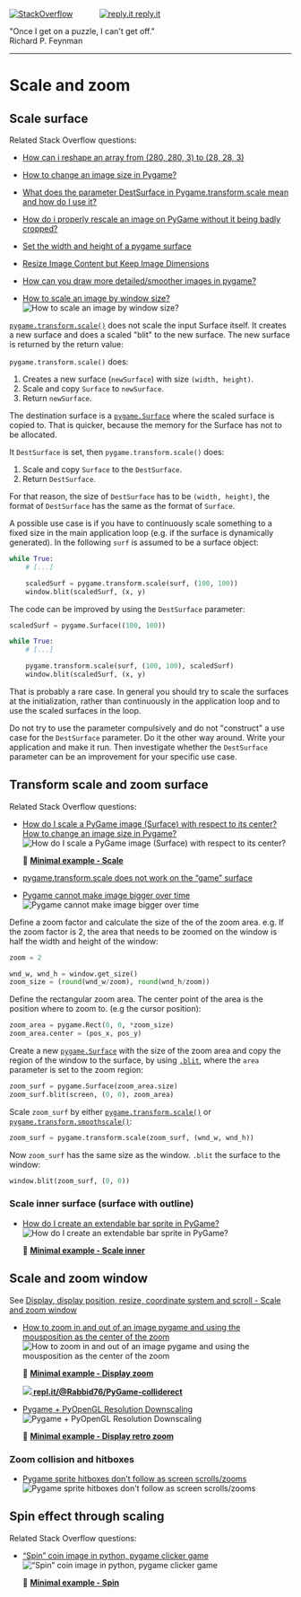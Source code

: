 [![StackOverflow](https://stackexchange.com/users/flair/7322082.png)](https://stackoverflow.com/users/5577765/rabbid76?tab=profile) &nbsp;&nbsp;&nbsp;&nbsp;&nbsp;&nbsp;&nbsp;&nbsp;&nbsp;&nbsp; [![reply.it](../../resource/logo/Repl_it_logo_80.png) reply.it](https://repl.it/repls/folder/PyGame%20Examples)

"Once I get on a puzzle, I can't get off."  
Richard P. Feynman

---

# Scale and zoom

## Scale surface

Related Stack Overflow questions:

- [How can i reshape an array from (280, 280, 3) to (28, 28, 3)](https://stackoverflow.com/questions/62391656/how-can-i-reshape-an-array-from-280-280-3-to-28-28-3/62392403#62392403)
- [How to change an image size in Pygame?](https://stackoverflow.com/questions/43046376/how-to-change-an-image-size-in-pygame/66611330#66611330)  
- [What does the parameter DestSurface in Pygame.transform.scale mean and how do I use it?](https://stackoverflow.com/questions/60045882/what-does-the-parameter-destsurface-in-pygame-transform-scale-mean-and-how-do-i/60045993#60045993)
- [How do i properly rescale an image on PyGame without it being badly cropped?](https://stackoverflow.com/questions/55319967/how-do-i-properly-rescale-an-image-on-pygame-without-it-being-badly-cropped/55321552#55321552)
- [Set the width and height of a pygame surface](https://stackoverflow.com/questions/62467003/set-the-width-and-height-of-a-pygame-surface/62467567#62467567)
- [Resize Image Content but Keep Image Dimensions](https://stackoverflow.com/questions/63648196/resize-image-content-but-keep-image-dimensions/63648597#63648597)
- [How can you draw more detailed/smoother images in pygame?](https://stackoverflow.com/questions/65492782/how-can-you-draw-more-detailed-smoother-images-in-pygame/65492828#65492828)

- [How to scale an image by window size?](https://stackoverflow.com/questions/68424287/how-to-scale-an-image-by-window-size/68424354#68424354)  
  ![How to scale an image by window size?](https://i.sstatic.net/KIjG8.png)  

[`pygame.transform.scale()`](https://www.pygame.org/docs/ref/surface.html) does not scale the input Surface itself. It creates a new surface and does a scaled "blit" to the new surface. The new surface is returned by the return value:

`pygame.transform.scale()` does:

1. Creates a new surface (`newSurface`) with size `(width, height)`.
2. Scale and copy `Surface` to `newSurface`.
3. Return `newSurface`.

The destination surface is a [`pygame.Surface`](https://www.pygame.org/docs/ref/surface.html) where the scaled surface is copied to. That is quicker, because the memory for the Surface has not to be allocated.

It `DestSurface` is set, then `pygame.transform.scale()` does:

1. Scale and copy `Surface` to the `DestSurface`.
2. Return `DestSurface`.

For that reason, the size of `DestSurface` has to be `(width, height)`, the format of `DestSurface` has the same as the format of `Surface`.

A possible use case is if you have to continuously scale something to a fixed size in the main application loop (e.g. if the surface is dynamically generated). In the following `surf` is assumed to be a surface object:

```py
while True:
    # [...]

    scaledSurf = pygame.transform.scale(surf, (100, 100)) 
    window.blit(scaledSurf, (x, y)
```

The code can be improved by using the `DestSurface` parameter:

```py
scaledSurf = pygame.Surface((100, 100))

while True:
    # [...]

    pygame.transform.scale(surf, (100, 100), scaledSurf) 
    window.blit(scaledSurf, (x, y)
```

That is probably a rare case. In general you should try to scale the surfaces at the initialization, rather than continuously in the application loop and to use the scaled surfaces in the loop. 

Do not try to use the parameter compulsively and do not "construct" a use case for the `DestSurface` parameter. Do it the other way around. Write your application and make it run. Then investigate whether the `DestSurface` parameter can be an improvement for your specific use case.

## Transform scale and zoom surface

Related Stack Overflow questions:

- [How do I scale a PyGame image (Surface) with respect to its center?](https://stackoverflow.com/questions/59919826/how-do-i-scale-a-pygame-image-surface-with-respect-to-its-center/59919909#59919909)  
  [How to change an image size in Pygame?](https://stackoverflow.com/questions/43046376/how-to-change-an-image-size-in-pygame/66611330#66611330)  
  ![How do I scale a PyGame image (Surface) with respect to its center?](https://i.sstatic.net/soWSp.gif)

  📁 **[Minimal example - Scale](../../examples/minimal_examples/pygame_minimal_scale_center.py)**

- [pygame.transform.scale does not work on the “game” surface](https://stackoverflow.com/questions/56407891/pygame-transform-scale-does-not-work-on-the-game-surface/56408482#56408482)

- [Pygame cannot make image bigger over time](https://stackoverflow.com/questions/68395844/pygame-cannot-make-image-bigger-over-time/68395966#68395966)  
  ![Pygame cannot make image bigger over time](https://i.sstatic.net/BhC52.gif)  

Define a zoom factor and calculate the size of the of the zoom area. e.g. If the zoom factor is 2, the area that needs to be zoomed on the window is half the width and height of the window:

```py
zoom = 2

wnd_w, wnd_h = window.get_size()
zoom_size = (round(wnd_w/zoom), round(wnd_h/zoom))
```

Define the rectangular zoom area. The center point of the area is the position where to zoom to. (e.g the cursor position):

```py
zoom_area = pygame.Rect(0, 0, *zoom_size)
zoom_area.center = (pos_x, pos_y)
```

Create a new [`pygame.Surface`](https://www.pygame.org/docs/ref/surface.html#pygame.Surface.get_clip) with the size of the zoom area and copy the region of the window to the surface, by using [`,blit`](https://www.pygame.org/docs/ref/surface.html#pygame.Surface.blit), where the `area` parameter is set to the zoom region:

```py
zoom_surf = pygame.Surface(zoom_area.size)
zoom_surf.blit(screen, (0, 0), zoom_area)
```

Scale `zoom_surf` by either [`pygame.transform.scale()`](https://www.pygame.org/docs/ref/transform.html#pygame.transform.scale) or [`pygame.transform.smoothscale()`](https://www.pygame.org/docs/ref/transform.html#pygame.transform.smoothscale):

```py
zoom_surf = pygame.transform.scale(zoom_surf, (wnd_w, wnd_h))
```

Now `zoom_surf` has the same size as the window. `.blit` the surface to the window:

```py
window.blit(zoom_surf, (0, 0))
```

### Scale inner surface (surface with outline)

- [How do I create an extendable bar sprite in PyGame?](https://stackoverflow.com/questions/75561432/how-do-i-create-an-extendable-bar-sprite-in-pygame/75561623#75561623)  
  ![How do I create an extendable bar sprite in PyGame?](https://i.sstatic.net/FYNjO.png)

  📁 **[Minimal example - Scale inner](../../examples/minimal_examples/pygame_minimal_scale_inner.py)**

## Scale and zoom window

See [Display, display position, resize, coordinate system and scroll - Scale and zoom window](pygame_display_resize_and_scroll.md)

- [How to zoom in and out of an image pygame and using the mousposition as the center of the zoom](https://stackoverflow.com/questions/64936805/how-to-zoom-in-and-out-of-an-image-pygame-and-using-the-mousposition-as-the-cent)  
  ![How to zoom in and out of an image pygame and using the mousposition as the center of the zoom](https://i.sstatic.net/qYHGr.gif)

  📁 **[Minimal example - Display zoom](../../examples/minimal_examples/pygame_minimal_display_zoom.py)**

  **[![](https://i.sstatic.net/5jD0C.png) repl.it/@Rabbid76/PyGame-colliderect](https://replit.com/@Rabbid76/PyGame-colliderect#main.py)**

- [Pygame + PyOpenGL Resolution Downscaling](https://stackoverflow.com/questions/76795854/pygame-pyopengl-resolution-downscaling/76796567#76796567)  
  ![Pygame + PyOpenGL Resolution Downscaling](https://i.sstatic.net/92IId.png)

  📁 **[Minimal example - Display retro zoom](../../examples/minimal_examples/pygame_minimal_scale_retro.py)**

### Zoom collision and hitboxes

- [Pygame sprite hitboxes don't follow as screen scrolls/zooms](https://stackoverflow.com/questions/74215365/pygame-sprite-hitboxes-dont-follow-as-screen-scrolls-zooms/74218352#74218352)  
  ![Pygame sprite hitboxes don't follow as screen scrolls/zooms](https://i.sstatic.net/seGNf.gif)

## Spin effect through scaling

Related Stack Overflow questions:

- [“Spin” coin image in python, pygame clicker game](https://stackoverflow.com/questions/65173270/spin-coin-image-in-python-pygame-clicker-game/65173486#65173486)  
  ![“Spin” coin image in python, pygame clicker game](https://i.sstatic.net/4nsFE.gif)

  📁 **[Minimal example - Spin](../../examples/minimal_examples/pygame_minimal_scale_spin.py)**
